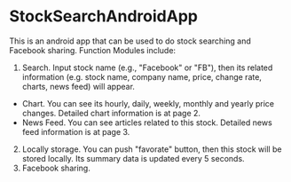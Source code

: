 # StockSearchAndroidApp
This is an android app that can be used to do stock searching and Facebook sharing.
Function Modules include:
1) Search. Input stock name (e.g., "Facebook" or "FB"), then its related information (e.g. stock name, company name, price, change rate, charts, news feed) will appear.
- Chart. You can see its hourly, daily, weekly, monthly and yearly price changes. Detailed chart information is at page 2.
- News Feed. You can see articles related to this stock. Detailed news feed information is at page 3.
2) Locally storage. You can push "favorate" button, then this stock will be stored locally. Its summary data is updated every 5 seconds. 
3) Facebook sharing. 
